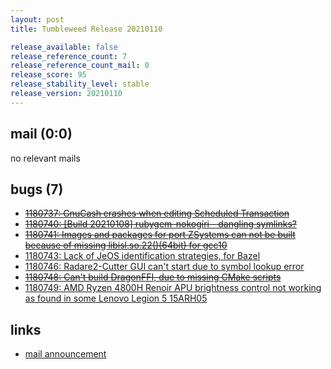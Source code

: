 ```yaml
---
layout: post
title: Tumbleweed Release 20210110

release_available: false
release_reference_count: 7
release_reference_count_mail: 0
release_score: 95
release_stability_level: stable
release_version: 20210110
---
```


## mail (0:0)

no relevant mails

## bugs (7)

<!--more-->

- ~~[1180737: GnuCash crashes when editing Scheduled Transaction](https://bugzilla.opensuse.org/show_bug.cgi?id=1180737)~~
- ~~[1180740: \[Build 20210108\] rubygem-nokogiri - dangling symlinks?](https://bugzilla.opensuse.org/show_bug.cgi?id=1180740)~~
- ~~[1180741: Images and packages for port ZSystems can not be built because of missing libisl.so.22()(64bit) for gcc10](https://bugzilla.opensuse.org/show_bug.cgi?id=1180741)~~
- [1180743: Lack of JeOS identification strategies, for Bazel](https://bugzilla.opensuse.org/show_bug.cgi?id=1180743)
- [1180746: Radare2-Cutter GUI can't start due to symbol lookup error](https://bugzilla.opensuse.org/show_bug.cgi?id=1180746)
- ~~[1180748: Can't build DragonFFI, due to missing CMake scripts](https://bugzilla.opensuse.org/show_bug.cgi?id=1180748)~~
- [1180749: AMD Ryzen 4800H Renoir APU brightness control not working as found in some Lenovo Legion 5 15ARH05](https://bugzilla.opensuse.org/show_bug.cgi?id=1180749)



## links

- [mail announcement](https://github.com/boombatower/tumbleweed-review/issues/10)
